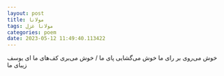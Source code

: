 ```yaml
---
layout: post
title: مولانا
tags: مولانا غزل
categories: poem
date: 2023-05-12 11:49:40.113422
---
```


خوش می‌روی بر رای ما خوش می‌گشایی پای ما / خوش می‌بری کف‌های ما ای یوسف زیبای ما